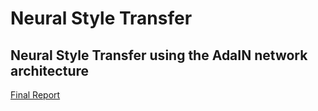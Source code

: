 # Neural Style Transfer

## Neural Style Transfer using the AdaIN network architecture

[Final Report](ELEC475_Lab2Report.pdf)

